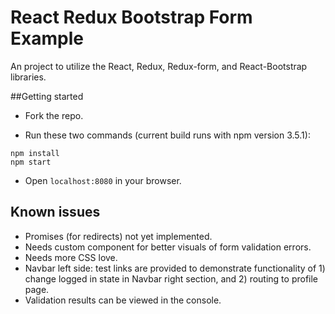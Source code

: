 # React Redux Bootstrap Form Example

An project to utilize the React, Redux, Redux-form, and React-Bootstrap libraries.

##Getting started
* Fork the repo.

* Run these two commands (current build runs with npm version 3.5.1):
```
npm install
npm start
```
* Open ```localhost:8080``` in your browser.

## Known issues
* Promises (for redirects) not yet implemented.
* Needs custom component for better visuals of form validation errors.
* Needs more CSS love.
* Navbar left side: test links are provided to demonstrate functionality of 1) change logged in state in Navbar right section, and 2) routing to profile page. 
* Validation results can be viewed in the console.



